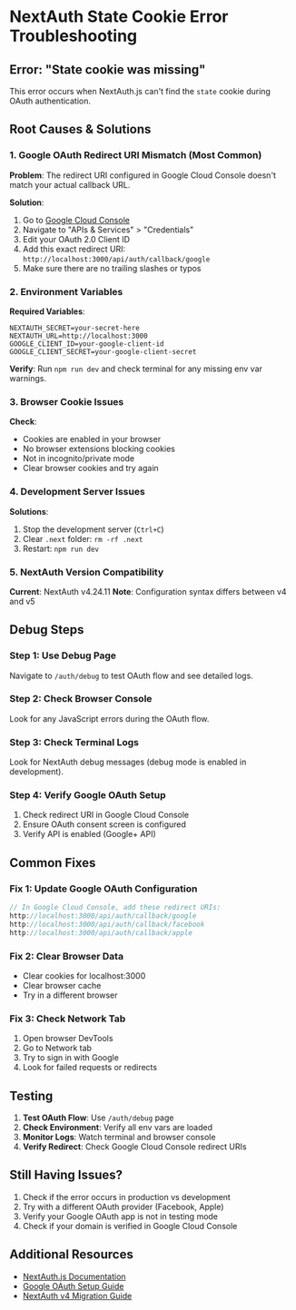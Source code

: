 # NextAuth State Cookie Error Troubleshooting

## Error: "State cookie was missing"

This error occurs when NextAuth.js can't find the `state` cookie during OAuth authentication.

## Root Causes & Solutions

### 1. Google OAuth Redirect URI Mismatch (Most Common)

**Problem**: The redirect URI configured in Google Cloud Console doesn't match your actual callback URL.

**Solution**:

1. Go to [Google Cloud Console](https://console.cloud.google.com/)
2. Navigate to "APIs & Services" > "Credentials"
3. Edit your OAuth 2.0 Client ID
4. Add this exact redirect URI: `http://localhost:3000/api/auth/callback/google`
5. Make sure there are no trailing slashes or typos

### 2. Environment Variables

**Required Variables**:

```env
NEXTAUTH_SECRET=your-secret-here
NEXTAUTH_URL=http://localhost:3000
GOOGLE_CLIENT_ID=your-google-client-id
GOOGLE_CLIENT_SECRET=your-google-client-secret
```

**Verify**: Run `npm run dev` and check terminal for any missing env var warnings.

### 3. Browser Cookie Issues

**Check**:

- Cookies are enabled in your browser
- No browser extensions blocking cookies
- Not in incognito/private mode
- Clear browser cookies and try again

### 4. Development Server Issues

**Solutions**:

1. Stop the development server (`Ctrl+C`)
2. Clear `.next` folder: `rm -rf .next`
3. Restart: `npm run dev`

### 5. NextAuth Version Compatibility

**Current**: NextAuth v4.24.11
**Note**: Configuration syntax differs between v4 and v5

## Debug Steps

### Step 1: Use Debug Page

Navigate to `/auth/debug` to test OAuth flow and see detailed logs.

### Step 2: Check Browser Console

Look for any JavaScript errors during the OAuth flow.

### Step 3: Check Terminal Logs

Look for NextAuth debug messages (debug mode is enabled in development).

### Step 4: Verify Google OAuth Setup

1. Check redirect URI in Google Cloud Console
2. Ensure OAuth consent screen is configured
3. Verify API is enabled (Google+ API)

## Common Fixes

### Fix 1: Update Google OAuth Configuration

```typescript
// In Google Cloud Console, add these redirect URIs:
http://localhost:3000/api/auth/callback/google
http://localhost:3000/api/auth/callback/facebook
http://localhost:3000/api/auth/callback/apple
```

### Fix 2: Clear Browser Data

- Clear cookies for localhost:3000
- Clear browser cache
- Try in a different browser

### Fix 3: Check Network Tab

1. Open browser DevTools
2. Go to Network tab
3. Try to sign in with Google
4. Look for failed requests or redirects

## Testing

1. **Test OAuth Flow**: Use `/auth/debug` page
2. **Check Environment**: Verify all env vars are loaded
3. **Monitor Logs**: Watch terminal and browser console
4. **Verify Redirect**: Check Google Cloud Console redirect URIs

## Still Having Issues?

1. Check if the error occurs in production vs development
2. Try with a different OAuth provider (Facebook, Apple)
3. Verify your Google OAuth app is not in testing mode
4. Check if your domain is verified in Google Cloud Console

## Additional Resources

- [NextAuth.js Documentation](https://next-auth.js.org/)
- [Google OAuth Setup Guide](https://developers.google.com/identity/protocols/oauth2)
- [NextAuth v4 Migration Guide](https://next-auth.js.org/getting-started/upgrade-v4)


